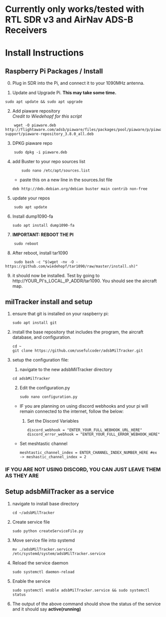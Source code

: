 # Currently only works/tested with RTL SDR v3 and AirNav ADS-B Receivers

# Install Instructions

## Raspberry Pi Packages / Install

0. Plug in SDR into the Pi, and connect it to your 1090MHz antenna.

1.  Update and Upgrade Pi.
**This may take some time.**
```
sudo apt update && sudo apt upgrade
```

2. Add piaware repository\
*Credit to Wiedehopf for this script* 
```
    wget -O piaware.deb http://flightaware.com/adsb/piaware/files/packages/pool/piaware/p/piaware-support/piaware-repository_3.8.0_all.deb
```

3. DPKG piaware repo
```
    sudo dpkg -i piaware.deb
```

4. add Buster to your repo sources list
    ```
        sudo nano /etc/apt/sources.list
    ```
    - paste this on a new line in the sources.list file
    ```
    deb http://deb.debian.org/debian buster main contrib non-free
    ```

5. update your repos
```
    sudo apt update
```

6. Install dump1090-fa
    ```
    sudo apt install dump1090-fa
    ```

7. **IMPORTANT: REBOOT THE PI** 
```
    sudo reboot
```

8. After reboot, install tar1090
```
    sudo bash -c "$(wget -nv -O - https://github.com/wiedehopf/tar1090/raw/master/install.sh)"
```

9. it should now be installed. Test by going to http://YOUR_PI's_LOCAL_IP_ADDR/tar1090.
   You should see the aircraft map.


## milTracker install and setup

1. ensure that git is installed on your raspberry pi:
    ```
    sudo apt install git
    ```

2. install the base repository that includes the program, the aircraft database, and configuration.
    ```
    cd ~
    git clone https://github.com/usefulcoder/adsbMilTracker.git
    ```

3. setup the configuration file:
    1. navigate to the new adsbMilTracker directory
    ```
    cd adsbMilTracker
    ```
    2. Edit the configuration.py
         ```
        sudo nano configuration.py
        ```
    - IF you are planning on using discord webhooks and your pi will remain connected to the internet, follow the below:
        1. Set the Discord Variables
           ```
           discord_webhook = "ENTER_YOUR_FULL_WEBHOOK_URL_HERE"
           discord_error_webhook = "ENTER_YOUR_FULL_ERROR_WEBHOOK_HERE"
           ```
        
    - Set meshtastic channel 
        ```
        meshtastic_channel_index = ENTER_CHANNEL_INDEX_NUMBER_HERE #ex -> meshastic_channel_index = 2
        ```

### **IF YOU ARE NOT USING DISCORD, YOU CAN JUST LEAVE THEM AS THEY ARE**

## Setup adsbMilTracker as a service

1. navigate to install base directory
    ```
    cd ~/adsbMilTracker
    ```
2. Create service file
    ```
    sudo python createServiceFile.py
    ```
3. Move service file into systemd
    ```
    mv ./adsbMilTracker.service /etc/systemd/system/adsbMilTracker.service
    ```

4. Reload the service daemon
    ```
    sudo systemctl daemon-reload
    ```

5. Enable the service
    ```
    sudo systemctl enable adsbMilTracker.service && sudo systemctl status
    ```

6. The output of the above command should show the status of the service and it should say **active(running)**